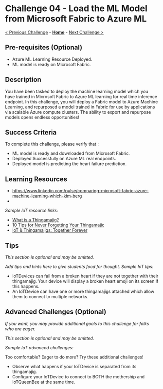 # Challenge 04 - Load the ML Model from Microsoft Fabric to Azure ML

[< Previous Challenge](./Challenge-03.md) - **[Home](../README.md)** - [Next Challenge >](./Challenge-05.md)

## Pre-requisites (Optional)
- Azure ML Learning Resource Deployed.
- ML model is ready on Microsoft Fabric.

## Description

You have been tasked to deploy the machine learning model which you have trained in Microsoft Fabric to Azure ML learning for real time inference endpoint.  In this challenge, you will deploy a Fabric model to Azure Machine Learning, and repurposed a model trained in Fabric for use by applications via scalable Azure compute clusters.  The ability to export and repurpose models opens endless opportunities!

## Success Criteria

To complete this challenge, please verify that :
  - ML model is ready and downloaded from Microsoft Fabric.
  - Deployed Successfully on Azure ML real endpoints.
  - Deployed model is predicting the heart failure prediction.  


## Learning Resources
  - https://www.linkedin.com/pulse/comparing-microsoft-fabric-azure-machine-learning-which-kim-berg
  - 

*Sample IoT resource links:*

- [What is a Thingamajig?](https://www.bing.com/search?q=what+is+a+thingamajig)
- [10 Tips for Never Forgetting Your Thingamajic](https://www.youtube.com/watch?v=dQw4w9WgXcQ)
- [IoT & Thingamajigs: Together Forever](https://www.youtube.com/watch?v=yPYZpwSpKmA)

## Tips

*This section is optional and may be omitted.*

*Add tips and hints here to give students food for thought. Sample IoT tips:*

- IoTDevices can fail from a broken heart if they are not together with their thingamajig. Your device will display a broken heart emoji on its screen if this happens.
- An IoTDevice can have one or more thingamajigs attached which allow them to connect to multiple networks.

## Advanced Challenges (Optional)

*If you want, you may provide additional goals to this challenge for folks who are eager.*

*This section is optional and may be omitted.*

*Sample IoT advanced challenges:*

Too comfortable?  Eager to do more?  Try these additional challenges!

- Observe what happens if your IoTDevice is separated from its thingamajig.
- Configure your IoTDevice to connect to BOTH the mothership and IoTQueenBee at the same time.

